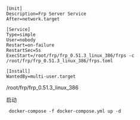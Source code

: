 

~~~
[Unit]
Description=Frp Server Service
After=network.target

[Service]
Type=simple
User=nobody
Restart=on-failure
RestartSec=5s
ExecStart=/root/frp/frp_0.51.3_linux_386/frps -c /root/frp/frp_0.51.3_linux_386/frps.toml

[Install]
WantedBy=multi-user.target
~~~

/root/frp/frp_0.51.3_linux_386




启动
~~~
 docker-compose -f docker-compose.yml up -d
~~~










